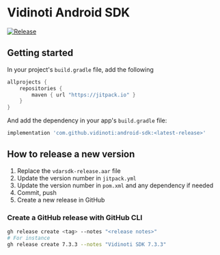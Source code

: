 # Vidinoti Android SDK

[![Release](https://jitpack.io/v/vidinoti/android-sdk.svg)](https://jitpack.io/#vidinoti/android-sdk)

## Getting started

In your project's `build.gradle` file, add the following

```gradle
allprojects {
    repositories {
        maven { url "https://jitpack.io" }
    }
}
```

And add the dependency in your app's `build.gradle` file:

```gradle
implementation 'com.github.vidinoti:android-sdk:<latest-release>'
```

## How to release a new version

1. Replace the `vdarsdk-release.aar` file
2. Update the version number in `jitpack.yml`
3. Update the version number in `pom.xml` and any dependency if needed
4. Commit, push
5. Create a new release in GitHub

### Create a GitHub release with GitHub CLI

``` sh
gh release create <tag> --notes "<release notes>"
# For instance
gh release create 7.3.3 --notes "Vidinoti SDK 7.3.3"
```
